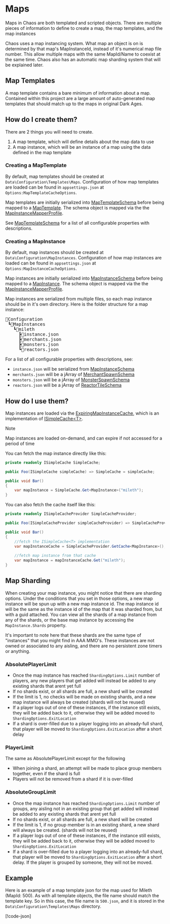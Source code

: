 # Maps

Maps in Chaos are both templated and scripted objects. There are multiple pieces of information to define to create a
map, the map templates, and the map instances

Chaos uses a map instancing system. What map an object is on is determined by that map's MapInstanceId, instead of it's
numerical map file number. This allow multiple maps with the same MapId/Name to coexist at the same time. Chaos also has
an automatic map sharding system that will be explained later.

## Map Templates

A map template contains a bare minimum of information about a map. Contained within this project are a large amount of
auto-generated map templates that should match up to the maps in original Dark Ages.

## How do I create them?

There are 2 things you will need to create.

1. A map template, which will define details about the map data to use
2. A map instance, which will be an instance of a map using the data defined in the map template

### Creating a MapTemplate

By default, map templates should be created at `Data\Configuration\Templates\Maps`. Configuration of how map templates
are loaded can be found in `appsettings.json` at `Options:MapTemplateCacheOptions`.

Map templates are initially serialized into [MapTemplateSchema](<xref:Chaos.Schemas.Templates.MapTemplateSchema>) before
being mapped to a [MapTemplate](<xref:Chaos.Models.Templates.MapTemplate>). The schema object is mapped via the
the [MapInstanceMapperProfile](<xref:Chaos.Services.MapperProfiles.MapInstanceMapperProfile>).

See [MapTemplateSchema](<xref:Chaos.Schemas.Templates.MapTemplateSchema>) for a list of all configurable properties with
descriptions.

### Creating a MapInstance

By default, map instances should be created at `Data\Configuration\MapInstances`. Configuration of how map instances are
loaded can be found in `appsettings.json` at `Options:MapInstanceCacheOptions`.

Map instances are initially serialized into [MapInstanceSchema](<xref:Chaos.Schemas.Content.MapInstanceSchema>) before
being mapped to a [MapInstance](<xref:Chaos.Collections.MapInstance>). The schema object is mapped via the
the [MapInstanceMapperProfile](<xref:Chaos.Services.MapperProfiles.MapInstanceMapperProfile>).

Map instances are serialized from multiple files, so each map instance should be in it's own directory. Here is the
folder structure for a map instance:

<pre>
📂Configuration
 ┗📂MapInstances
   ┗📂mileth
     ┣📄instance.json
     ┣📄merchants.json
     ┣📄monsters.json
     ┗📄reactors.json
</pre>

For a list of all configurable properties with descriptions, see:

- `instance.json` will be serialized from [MapInstanceSchema](<xref:Chaos.Schemas.Content.MapInstanceSchema>)
- `merchants.json` will be a jArray of [MerchantSpawnSchema](<xref:Chaos.Schemas.Content.MerchantSpawnSchema>)
- `monsters.json` will be a jArray of [MonsterSpawnSchema](<xref:Chaos.Schemas.Content.MonsterSpawnSchema>)
- `reactors.json` will be a jArray of [ReactorTileSchema](<xref:Chaos.Schemas.Content.ReactorTileSchema>)

## How do I use them?

Map instances are loaded via the [ExpiringMapInstanceCache](<xref:Cahos.Services.Storage.ExpiringMapInstanceCache>),
which is an implementation of [ISimpleCache\<T\>](<xref:Chaos.Storage.Abstractions.ISimpleCache`1>).

> [!NOTE]
> Map instances are loaded on-demand, and can expire if not accessed for a period of time

You can fetch the map instance directly like this:

```cs
private readonly ISimpleCache SimpleCache;

public Foo(ISimpleCache simpleCache) => SimpleCache = simpleCache;

public void Bar()
{
    var mapInstance = SimpleCache.Get<MapInstance>("mileth");
}
```

You can also fetch the cache itself like this:

```cs
private readonly ISimpleCacheProvider SimpleCacheProvider;

public Foo(ISimpleCacheProvider simpleCacheProvider) => SimpleCacheProvider = simpleCacheProvider;

public void Bar()
{
    //fetch the ISimpleCache<T> implementation
    var mapInstanceCache = SimpleCacheProvider.GetCache<MapInstance>();
    
    //fetch map instance from that cache
    var mapInstance = mapInstanceCache.Get("mileth");
}
```

## Map Sharding

When creating your map instance, you might notice that there are sharding options. Under the conditions that you set in
those options, a new map instance will be spun up with a new map instance id. The map instance id will be the same as
the instance id of the map that it was sharded from, but with a guid attached. You can view all the shards of a map
instance from any of the shards, or the base map instance by accessing the `MapInstance.Shards` property.

It's important to note here that these shards are the same type of "instances" that you might find in AAA MMO's. These
instances are not owned or associated to any aisling, and there are no persistent zone timers or anything.

### AbsolutePlayerLimit

- Once the map instance has reached `ShardingOptions.Limit` number of players, any new players that get added will
  instead be added to any existing shards that arent yet full
- If no shards exist, or all shards are full, a new shard will be created
- If the limit is 1, no checks will be made on existing shards, and a new map instance will always be created (shards
  will not be reused)
- If a player logs out of one of these instances, if the instance still exists, they will be added back to it, otherwise
  they will be added moved to `ShardingOptions.ExitLocation`
- If a shard is over-filled due to a player logging into an already-full shard, that player will be moved to
  `ShardingOptions.ExitLocation` after a short delay

### PlayerLimit

The same as AbsolutePlayerLimit except for the following

- When joining a shard, an attempt will be made to place group members together, even if the shard is full
- Players will not be removed from a shard if it is over-filled

### AbsoluteGroupLimit

- Once the map instance has reached `ShardingOptions.Limit` number of groups, any aisling not in an existing group that
  get added will instead be added to any existing shards that arent yet full
- If no shards exist, or all shards are full, a new shard will be created
- If the limit is 1, if no group member is in an existing shard, a new shard will always be created. (shards will not be
  reused)
- If a player logs out of one of these instances, if the instance still exists, they will be added back to it, otherwise
  they will be added moved to `ShardingOptions.ExitLocation`
- If a shard is over-filled due to a player logging into an already-full shard, that player will be moved to
  `ShardingOptions.ExitLocation` after a short delay. If the player is grouped by someone, they will not be moved.

## Example

Here is an example of a map template json for the map used for Mileth (MapId: 500). As with all template objects, the
file name should match the template key. So in this case, the file name is `500.json`, and it is stored in
the `Data\Configuration\Templates\Maps` directory.

[!code-json[](../../Data/Configuration/Templates/Maps/500.json)]